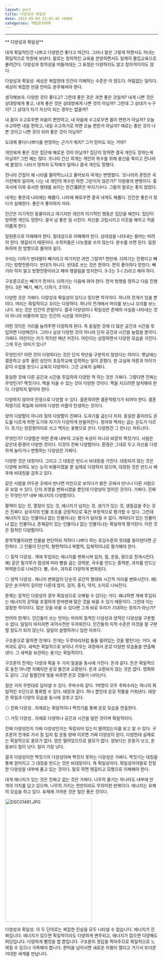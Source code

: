 ```yaml
---
layout: post
title: 다양성과 획일성
date: 2015-05-09 23:43:49 +0900
categories: 깨달음의대화
---
```

 ****

  


   ** 다양성과 획일성**

  


대개 획일적인건 나쁘고 다양한건 좋다고 여긴다. 그러나 말은 그렇게 하면서도 자녀는 획일적으로 학원에 보낸다. 말로는 창의적인 교육을 찬양하면서도 일제히 몰입교육으로 몰려간다. 다양성과 창의성을 떠들어대는 그 표정은 다양하지도 않고 창의적이지도 않다. 

  


다양성과 획일성. 세상은 복잡한데 인간이 이해하는 수준은 이 정도다. 어림없는 일이다. 세상이 복잡한 만큼 언어도 분주해져야 한다. 

  


생각해보자. 다양한 것이 좋다고? 그런데 좋은 것은 과연 좋은 것일까? 내게 나쁜 것은 상대방에게 좋고, 내게 좋은 것은 상대방에게 나쁜 것이 아닐까? 그런데 그 상대가 누구지? 그 상대가 자기 자신이 되는 경우는 없을까? 

  


내 몸이 수고로우면 마음이 편안하고, 내 마음에 수고로우면 몸이 편한거 아닐까? 오늘 수고하면 내일 편하고, 내일 수고하기로 하면 오늘 편한거 아닐까? 때로는 좋은 것이 나쁜 것이고 나쁜 것이 되려 좋은 것이 아닐까? 

  


도대체 좋다/나쁘다를 판정하는 근거가 뭐지? 그거 믿어도 되는 거야? 

  


개인에게 좋은 것은 집단에 해로운 것이 아닐까? 집단이 망하면 결국 개인도 망하는게 아닐까? 그런 예는 많다. 조나라 간신 곽개는 개인의 복수를 위해 충신을 죽이고 진나라에 붙었다. 나라가 망하자 도적떼가 일어나 결국 개인도 망했다. 

  


진나라 간첩이 왜 나라를 팔아먹느냐고 물어보자 곽개는 변명했다. ‘조나라의 존망은 국가전체의 일이며, 나는 내 개인의 복수만 하면 그만이지 않은가?’ 이완용의 변명이다. 중국사에 이와 유사한 행태를 보이는 한간漢奸은 부지기수다. 그들의 말로는 좋지 않았다. 

  


내게는 좋은데 나라에는 해롭다. 나라에 해로우면 결국 내게도 해롭다. 인간은 좋은거 찾다가 실패한다. 좋은거 좋아하지 마라. 

  


인간은 이기적인 동물이라고 여기지만 개인의 이기적인 행동은 집단을 해친다. 집단이 망하면 개인도 망한다. 결국 남 좋은 일 시킨다. 자신을 고립시키고 이웃을 해치고 적을 이롭게 한다. 

  


일원론으로 이해해야 한다. 절대성으로 이해해야 한다. 상대성을 나타내는 용어는 버려야 한다. 헷갈리기 때문이다. 수학자들은 나눗셈을 쓰지 않는다. 분수를 쓰면 된다. 일원화하여 한 방향으로 풀어야 쉽다. 

  


우리는 더하기 반대말이 빼기라고 여기지만 과연 그럴까? 천만에. 더하기는 진행이고 빼기는 방향전환이다. 반대가 아니다. 반대로 쓰는 것은 편의다. 편의 좋아하다 망한다. 빼기라 하지 말고 방향전환이라고 해야 헷갈림을 방지한다. 3-2는 3-( 2)라고 해야 하다. 

  


구조론으로는 빼기가 먼저다. 더하기는 다음에 와야 한다. 먼저 방향을 정하고 다음 진행한다. 3은 ‘빼기, 빼기, 더하기, 3’이다. 

  


다양한 것은 가짜다. 다양성과 획일성이 있다고 믿으면 착각이다. 하나의 전개가 있을 뿐이다. 머리는 획일적이고 꼬리는 다양하다. 하나의 전개에서 머리를 보느냐 꼬리를 보느냐다. 보는 것은 인간의 관점이다. 결국 다양성이나 획일성은 존재의 사실을 나타내는 것이 아니라 비뚤어져 있는 인간의 시선을 의미한다. 

  


어떤 것이든 거리를 늘려주면 다양하게 된다. 즉 동일한 것에 더 많은 공간과 시간을 투입하면 다양해진다. 그러나 실상 다양한 것이 아니라 단지 공간과 시간을 늘렸을 뿐이다. 가짜다. 어린이는 키가 작지만 매년 커진다. 어린이는 성장하면서 다양한 모습을 가진다. 그게 무슨 의미가 있나? 

  


무엇인가? 어떤 것이 다양하다는 것은 단지 학년을 구분하지 않았다는 의미다. 옛날에는 결혼하고 상투 올린 성인이 초등학교에 입학하는 일이 흔했다. 한 교실에 어른과 아이가 같이 수업을 받으니 교육이 다양하다. 그건 교육의 실패다. 

  


동일한 것에 다른 공간과 시간을 투입하여 다양한 척 하는 것은 가짜다. 그렇다면 진짜는 무엇인가? 짝짓기다. 짝을 지을 수 있는 것이 다양한 것이다. 짝을 지으려면 일치해야 한다. 다양하지 말아야 한다. 

  


다양하지 않아야 진정으로 다양할 수 있다. 결혼하려면 결혼적령기가 되어야 한다. 결혼적령기로 획일화 되어야 다양한 커플이 탄생하는 것이다. 

  


양의 다양함이 아니라 질의 다양함이 진짜다. 도자기를 굽는다 치자. 동일한 흙이라도 온도를 다르게 하면 도기와 자기가 다양하게 만들어진다. 청자와 백자는 굽는 온도가 다르다. 토기는 된장항아리로 쓰고 백자는 꽃병으로 쓴다. 다양한건 그 만나는 파트너다. 

  


무엇인가? 다양함은 어떤 존재 내부의 고유한 속성이 아니라 바깥의 짝짓기다. 사람은 같은데 환경이 다양한 것이다. 이것이 진짜 다양함이다. 환경은 그대로 두고 자신을 다양하게 늘이거나 변형하는 다양성은 가짜다. 

  


다양한 것은 대칭이다. 그리고 그 대칭은 반드시 비대칭을 가진다. 대칭되지 않는 것은 다양해 보여도 보는 눈이 비뚤어졌을 뿐 실제로 다양하지 않으며, 대칭된 것은 반드시 배후에 비대칭을 감추고 있다. 

  


같은 사람을 어두운 곳에서 만나면 미인으로 보이다가 밝은 곳에서 만나니 다른 사람으로 보일 수 있다. 단지 조명을 변화시켰을 뿐인데 다양성이 얻어진 것이다. 가짜다. 진짜는 무엇인가? 내부 에너지의 다양함이다. 

  


활력이 있는 것, 열정이 있는 것, 에너지가 넘치는 것, 생기가 있는 것, 생동감을 주는 것은 진짜다. 삼국지의 인물 조조를 긍정적으로 혹은 부정적으로 평가할 수 있다. 그런데 에너지가 있는 인물이냐 없는 인물이냐는 평가가 달라질 수 없다. 캐릭터가 있는 인물이냐 없는 인물이냐, 존재감이 있는 인물이냐 없는 인물이냐는 확실하게 평가된다. 이런 것은 질적인 다양함이다. 

  


문학작품이라면 인물을 판단하되 착하다 나쁘다 하는 초딩수준의 잣대를 들이댄다면 곤란하다. 그 인물이 단선적, 평면적이냐 복합적, 입체적이냐로 평가해야 한다. 

  


◎ 질적 다양성.. 계에 투입되는 에너지를 변화시켜 입자, 힘, 운동, 량으로 전개시킨다. 예) 같은 밀가루가 점성에 따라 빵을 굽는 강력분, 국수를 만드는 중력분, 과자를 만드는 박력분으로 나눠진다. 빵, 국수, 과자로 다양하게 변화된다. 

  


◎ 양적 다양성.. 에너지 변화없이 단순히 공간적 형태와 시간적 거리를 변화시킨다. 예) 같은 손가락이 길이만 다른데 엄지, 검지, 중지, 약지, 소지로 나눠진다. 

  


문제는 질적인 다양성의 경우 획일성으로 오해될 수 있다는 거다. 왜냐하면 계에 투입되는 에너지의 강약을 조절하여 한꺼번에 많은 것을 바꿀 수 있기 때문이다. 그런데 이는 굉장한 착각이다. 많은 것을 바꿀 수 있다면 그게 바로 우리가 기대하는 창의가 아닌가? 

  


언어의 한계다. 인간들이 쓰는 언어는 어차피 질적인 다양성과 양적인 다양성을 구분할 수 없다. 일일이 따지자면 국어사전만 두꺼워진다. 인간들의 지적 수준은 이것을 잘 구분할 정도가 되지 않는다. 일일이 설명하자니 입만 아프다. 

  


구조론으로 말하면 전개다. 전개는 두루마리처럼 돌돌 말려있는 것을 펼친다는 거다. 새싹과도 같다. 새싹은 획일적으로 보이나 키우는 과정에서 온갖 다양한 모습들을 연출해낸다. 그 새싹을 보관하는 용기는 획일적이다. 

  


구조론의 전개는 다양과 획을 두 가지 얼굴을 동시에 가진다. 돈과 같다. 돈은 획일적으로 동전 아니면 지폐지만 온갖 물건과 교환된다. 돈과 교환되지 않는 것은 없다. 영화와도 같다. 그냥 필름인데 빛을 비추면 온갖 것들이 나타난다. 

  


질은 거의 무한대로 담아낼 수 있다. 주파수와 같다. 1억명이 모두 주파수라는 하나의 획일적인 수단으로 통화할 수 있다. 태양과 같다. 하나 뿐인데 온갖 작물을 키워낸다. 태양은 획일과 다양의 모습을 동시에 갖추고 있다. 

  


◎ 진짜 다양성.. 자체로는 획일적이나 짝짓기를 통해 온갖 모습을 연출한다.  
      
◎ 거짓 다양성.. 자체로 다양하나 공간과 시간을 빌린 것이며 획일적이다. 

  


진짜 다양성인지 가짜 다양성인지는 독립되어 있는지 딸려있는지를 보고 알 수 있다. 구조론의 전개로 가서 질 입자 힘 운동 량에 이르면 가짜 다양성이 된다. 다양한데 실제로는 획일적으로 쓸모가 없다. 양은 딸려있으므로 쓸모가 없다. 양보다는 운동이 낫고, 운동보다 힘이 낫다. 질이 가장 낫다. 

  


결국 다양성이란 짝짓기의 다양성이며 짝짓지 못하는 다양성은 가짜다. 짝짓기는 대칭을 통해 얻어지고 그 대칭을 만드는 것은 비대칭이다. 즉 획일성이다. 획일성이야말로 진정한 다양성을 내부에 품고 있는 것이다. 말로 하면 헷갈리고 모형으로 이해해야 한다. 

  


대개 에너지가 있는 것은 진짜고 없는 것은 가짜다. 나무의 줄기는 하나라도 내부에 만 개의 가지를 담고 있으며, 나무의 가지는 천만이라도 무의미한 반복이다. 에너지는 유체의 모습을 하고 있다. 유체에 가까운 것은 일단 좋은 것이다.

  


  



<img src="assets/attach/images/198/552/589/DSC01491.JPG" alt="DSC01491.JPG" width="286" height="406" />   


  


다양성과 획일성. 이 두 단어로는 복잡한 진실을 모두 나타낼 수 없습니다. 에너지가 진짜입니다. 에너지가 있으면 획일적이라도 다양하게 변주되고, 에너지가 없으면 다양해도 허당입니다. 다양하게 뻘짓을 할 뿐입니다. 구조론이 정답을 찍어주므로 획일적으로 느껴질 수 있으나 극복해야 합니다. 문턱을 넘어서면 새로운 지평이 열리고 거기서 또다른 거대한 세계를 만납니다.
